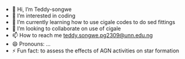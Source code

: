 - 👋 Hi, I’m Teddy-songwe
- 👀 I’m interested in coding
- 🌱 I’m currently learning how to use cigale codes to do sed fittings 
- 💞️ I’m looking to collaborate on use of cigale
- 📫 How to reach me teddy.songwe.pg2309@unn.edu.ng
- 😄 Pronouns: ...
- ⚡ Fun fact: to assess the effects of AGN activities on star formation

<!---
Teddy-songwe/Teddy-songwe is a ✨ special ✨ repository because its `README.md` (this file) appears on your GitHub profile.
You can click the Preview link to take a look at your changes.
--->
